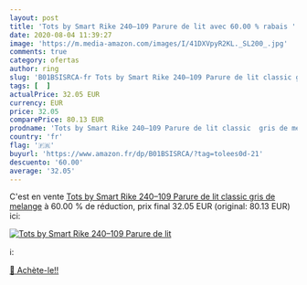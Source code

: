 ```yaml
---
layout: post
title: 'Tots by Smart Rike 240–109 Parure de lit avec 60.00 % rabais '
date: 2020-08-04 11:39:27
image: 'https://m.media-amazon.com/images/I/41DXVpyR2KL._SL200_.jpg'
comments: true
category: ofertas
author: ring
slug: 'B01BSISRCA-fr Tots by Smart Rike 240–109 Parure de lit classic gris de...'
tags: [  ]
actualPrice: 32.05 EUR
currency: EUR
price: 32.05
comparePrice: 80.13 EUR
prodname: 'Tots by Smart Rike 240–109 Parure de lit classic  gris de melange'
country: 'fr'
flag: '🇫🇷'
buyurl: 'https://www.amazon.fr/dp/B01BSISRCA/?tag=tolees0d-21'
descuento: '60.00'
average: '32.05'
---
```


C'est en vente [Tots by Smart Rike 240–109 Parure de lit classic  gris de melange](https://www.amazon.fr/dp/B01BSISRCA/?tag=tolees0d-21)  à  60.00 % de réduction, prix final  32.05 EUR (original: 80.13 EUR) ici:

[![Tots by Smart Rike 240–109 Parure de lit](https://m.media-amazon.com/images/I/41DXVpyR2KL._SL200_.jpg)](https://www.amazon.fr/dp/B01BSISRCA/?tag=tolees0d-21)

ℹ️:


[🛒 Achète-le!!](https://www.amazon.fr/dp/B01BSISRCA/?tag=tolees0d-21)
